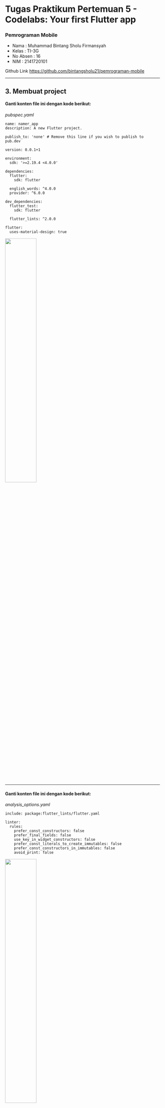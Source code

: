 # **Tugas Praktikum Pertemuan 5 - Codelabs: Your first Flutter app**

### **Pemrograman Mobile**

* Nama        : Muhammad Bintang Sholu Firmansyah
* Kelas       : TI-3G
* No Absen    : 16
* NIM         : 2141720101

Github Link https://github.com/bintangsholu21/pemrograman-mobile

---

## 3. Membuat project

#### Ganti konten file ini dengan kode berikut:

*pubspec.yaml*

```
name: namer_app
description: A new Flutter project.

publish_to: 'none' # Remove this line if you wish to publish to pub.dev

version: 0.0.1+1

environment:
  sdk: '>=2.19.4 <4.0.0'

dependencies:
  flutter:
    sdk: flutter

  english_words: ^4.0.0
  provider: ^6.0.0

dev_dependencies:
  flutter_test:
    sdk: flutter

  flutter_lints: ^2.0.0

flutter:
  uses-material-design: true
```

<img src='img\tugas1.png' width='45%'>

---

#### Ganti konten file ini dengan kode berikut:

*analysis_options.yaml*

```
include: package:flutter_lints/flutter.yaml

linter:
  rules:
    prefer_const_constructors: false
    prefer_final_fields: false
    use_key_in_widget_constructors: false
    prefer_const_literals_to_create_immutables: false
    prefer_const_constructors_in_immutables: false
    avoid_print: false
```

<img src='img\tugas2.png' width='45%'>

---

#### Ganti konten file ini dengan kode berikut:

*lib/main.dart*

```
import 'package:english_words/english_words.dart';
import 'package:flutter/material.dart';
import 'package:provider/provider.dart';

void main() {
  runApp(MyApp());
}

class MyApp extends StatelessWidget {
  const MyApp({super.key});

  @override
  Widget build(BuildContext context) {
    return ChangeNotifierProvider(
      create: (context) => MyAppState(),
      child: MaterialApp(
        title: 'Namer App',
        theme: ThemeData(
          useMaterial3: true,
          colorScheme: ColorScheme.fromSeed(seedColor: Colors.deepOrange),
        ),
        home: MyHomePage(),
      ),
    );
  }
}

class MyAppState extends ChangeNotifier {
  var current = WordPair.random();
}

class MyHomePage extends StatelessWidget {
  @override
  Widget build(BuildContext context) {
    var appState = context.watch<MyAppState>();

    return Scaffold(
      body: Column(
        children: [
          Text('A random idea:'),
          Text(appState.current.asLowerCase),
        ],
      ),
    );
  }
}
```

<img src='img\tugas3.png' width='30%'>

---
---

## 4. Menambahkan tombol

### **Meluncurkan aplikasi**

Pertama, buka lib/main.dart dan pastikan Anda memilih perangkat target. Di bagian pojok kanan bawah VS Code, Anda akan menemukan tombol yang menampilkan perangkat target saat ini. Klik tombol untuk mengubahnya.

<img src='img\tugas4.png' width='30%'>
<img src='img\tugas5.png' width='30%'>

<br>
Selagi lib/main.dart terbuka, temukan tombol "play" di pojok kanan atas jendela VS Code lalu klik tombol tersebut.

<img src='img\tugas6.png' width='30%'>

<img src='img\tugas7.png' width='60%'>

<br>
Setelah beberapa saat, aplikasi Anda diluncurkan dalam mode debug. Tampilannya masih terlihat biasa saja:
<img src='img\tugas3.png' width='30%'>
<br>

### **Hot Reload Pertama**

Di bagian bawah lib/main.dart, tambahkan sesuatu pada string di objek Text pertama, dan simpan file tersebut (dengan Ctrl+S atau Cmd+S). Misalnya:

*lib/main.dart*

```
return Scaffold(
  body: Column(
    children: [
      Text('A random AWESOME idea:'),  // ← Example change.
      Text(appState.current.asLowerCase),
    ],
  ),
);

```

Perhatikan bagaimana aplikasi segera berubah tetapi kata yang acak tetap sama. Situasi ini menunjukkan fitur stateful Hot Reload Flutter terkenal yang sedang bekerja. Hot reload dipicu saat Anda menyimpan perubahan untuk file sumber.

<img src='img\tgs8.png' width='30%'>

<br>

### **Menambahkan tombol**
Berikutnya, tambahkan tombol di bagian bawah Column, tepat di bawah instance Text kedua.

*lib/main.dart*

```
return Scaffold(
  body: Column(
    children: [
      Text('A random AWESOME idea:'),
      Text(appState.current.asLowerCase),

      // ↓ Add this.
      ElevatedButton(
        onPressed: () {
          print('button pressed!');
        },
        child: Text('Next'),
      ),

    ],
  ),
);
```

Saat Anda menyimpan perubahan, aplikasi diperbarui kembali: Sebuah tombol muncul dan, saat Anda mengklik tombol tersebut, Konsol Debug di VS Code menampilkan pesan button pressed!.

<img src='img\tgs9.png' width='50%'>
<br>

### **Kursus singkat Flutter 5 menit**

Meskipun menyenangkan melihat Konsol Debug, Anda ingin tombol tersebut melakukan sesuatu yang lebih berguna. Namun, sebelum mencapai ke sana, perhatikan kode pada lib/main.dart lebih dekat, untuk memahami cara kerjanya.

*lib/main.dart*

```
void main() {
  runApp(MyApp());
}
```

Di bagian paling atas file tersebut, Anda akan menemukan fungsi main(). Dalam wujudnya saat ini, fungsi ini hanya memberi tahu Flutter untuk menjalankan aplikasi yang ditentukan pada MyApp.

*lib/main.dart*

```
class MyApp extends StatelessWidget {
  const MyApp({super.key});

  @override
  Widget build(BuildContext context) {
    return ChangeNotifierProvider(
      create: (context) => MyAppState(),
      child: MaterialApp(
        title: 'Namer App',
        theme: ThemeData(
          useMaterial3: true,
          colorScheme: ColorScheme.fromSeed(seedColor: Colors.deepOrange),
        ),
        home: MyHomePage(),
      ),
    );
  }
}
```

Class MyApp memperluas StatelessWidget. Widget adalah elemen tempat Anda membangun setiap aplikasi Flutter. Seperti yang dapat Anda lihat, bahkan aplikasi itu sendiri adalah widget.

#### **Catatan**: Kita akan mencapai penjelasan StatelessWidget (dibandingkan StatefulWidget) kemudian.

Kode pada MyApp menyusun keseluruhan aplikasi. Kode ini membuat status seluruh aplikasi (Anda akan mempelajari hal ini lebih lanjut nanti), memberi nama aplikasi, menentukan tema visual, dan mengatur widget "home"—titik awal aplikasi Anda.

*lib/main.dart*

```
class MyAppState extends ChangeNotifier {
  var current = WordPair.random();
}

```

Berikutnya, class MyAppState menentukan...yah...status aplikasi. Percobaan ini adalah percobaan pertama Anda menggunakan Flutter, jadi codelab ini akan menjaga status aplikasi tetap sederhana dan terpusat. Ada banyak cara ampuh untuk mengelola status aplikasi di Flutter. Salah satu yang paling mudah untuk dijelaskan adalah ChangeNotifier, pendekatan yang diambil oleh aplikasi ini.

* MyAppState menjelaskan data yang diperlukan oleh aplikasi ini agar berjalan dengan baik. Saat ini, kode ini hanya berisi variabel tunggal dengan pasangan kata acak saat ini. Anda akan menambahkannya nanti.
* Class status memperluas ChangeNotifier, yang artinya kode ini dapat memberi tahu kode lain tentang perubahannya sendiri. Misalnya, jika pasangan kata saat ini berubah, beberapa widget dalam aplikasi perlu mengetahuinya.
* Status dibuat dan disediakan untuk seluruh aplikasi menggunakan ChangeNotifierProvider (lihat kode di atas pada MyApp). Hal ini memungkinkan widget mana pun pada aplikasi untuk mendapatkan status.

<img src='img\materi1.png' width='50%'>

<br>

*lib/main.dart*

```
class MyHomePage extends StatelessWidget {
  @override
  Widget build(BuildContext context) {           // ← 1
    var appState = context.watch<MyAppState>();  // ← 2

    return Scaffold(                             // ← 3
      body: Column(                              // ← 4
        children: [
          Text('A random AWESOME idea:'),        // ← 5
          Text(appState.current.asLowerCase),    // ← 6
          ElevatedButton(
            onPressed: () {
              print('button pressed!');
            },
            child: Text('Next'),
          ),
        ],                                       // ← 7
      ),
    );
  }
}

```

Terakhir, ada MyHomePage, widget yang telah Anda modifikasi. Setiap baris bernomor di bawah memetakan ke komentar nomor baris pada kode di atas:

1. Setiap widget menentukan metode build() yang dipanggil secara otomatis setiap kali kondisi widget berubah agar widget selalu dalam kondisi terbaru.
2. MyHomePage melacak perubahan terhadap status aplikasi saat ini menggunakan metode watch.
3. Setiap metode build harus menampilkan widget atau (yang lebih umum) pohon widget bertingkat. Dalam hal ini, widget tingkat tertinggi adalah Scaffold. Anda tidak akan bekerja dengan Scaffold dalam codelab ini, tetapi ini adalah widget yang berguna dan dapat ditemukan di sebagian besar aplikasi Flutter di dunia nyata.
4. Column adalah salah satu widget tata letak paling dasar pada Flutter. Widget tata letak ini mengambil sejumlah turunan dan menempatkannya pada kolom dari atas ke bawah. Secara default, kolom menempatkan turunan-turunannya secara visual di bagian atas. Anda akan segera mengubah ini agar kolom terpusat di tengah.
5. Anda mengubah widget Text ini pada langkah pertama.
6. Widget Text kedua ini mengambil appState, dan mengakses satu-satunya anggota dari class tersebut, current (yang merupakan WordPair). WordPair menyediakan beberapa pengambil yang berguna, seperti asPascalCase atau asSnakeCase. Di sini, kita menggunakan asLowerCase, tetapi Anda dapat mengubah ini sekarang jika Anda lebih menyukai salah satu alternatif yang ada.
7. Perhatikan bagaimana kode Flutter banyak menggunakan koma di akhir. Koma ini tidak harus ada, karena children adalah anggota terakhir (dan juga satu-satunya) dari daftar parameter Column ini. Namun, menggunakan koma di akhir umumnya adalah ide yang bagus: koma di akhir membuat penambahan anggota menjadi mudah, dan koma di akhir juga berfungsi sebagai petunjuk bagi pemformat otomatis Dart untuk meletakkan baris baru. Untuk informasi lebih lanjut, lihat panduan Pemformatan kode.


Berikutnya, Anda akan menghubungkan tombol dengan status.

<br>

### **Perilaku pertama Anda**

Scroll ke MyAppState lalu tambahkan metode getNext.

*lib/main.dart*

```

class MyAppState extends ChangeNotifier {
  var current = WordPair.random();

  // ↓ Add this.
  void getNext() {
    current = WordPair.random();
    notifyListeners();
  }
}

```

Metode getNext() baru menetapkan ulang current dengan WordPair acak baru. Metode ini juga memanggil notifyListeners()(metode ChangeNotifier) yang memastikan bahwa semua orang yang melihat MyAppState diberi tahu.


Tindakan terakhir adalah memanggil metode getNext dari callback tombol tersebut.

*lib/main.dart*

```

    ElevatedButton(
      onPressed: () {
        appState.getNext();  // ← This instead of print().
      },
      child: Text('Next'),
    ),

```

Simpan dan uji coba aplikasi sekarang. Aplikasi akan menghasilkan pasangan kata acak baru setiap kali Anda menekan tombol Next.


* Sebelum tombo Next ditekan<br>
<img src='img\tgs10.png' width='20%'>
<br>
* Setelah tombol Next ditekan<br>
<img src='img\tgs11.png' width='20%'>

Pada bagian berikutnya, Anda akan memperindah tampilan antarmuka pengguna.

---
---

## 5. Memperindah tampilan aplikasi

### **Mengekstrak widget**

Baris yang bertanggung jawab untuk menampilkan pasangan kata saat ini kini tampak seperti berikut: `` Text(appState.current.asLowerCase)``. Untuk mengubahnya menjadi sesuatu yang lebih kompleks, disarankan untuk mengekstrak baris ini ke widget terpisah. Memiliki beberapa widget untuk beberapa bagian logis dari UI Anda adalah cara penting dalam mengelola kompleksitas pada Flutter.

Flutter menyediakan pembantu pemfaktoran ulang untuk mengekstrak widget, tetapi sebelum Anda menggunakannya, pastikan bahwa baris yang akan diekstrak hanya mengakses yang diperlukan. Sekarang baris tersebut mengakses ``appState``, tetapi sebenarnya baris tersebut hanya perlu mengetahui apa pasangan kata saat ini.

Oleh karena itu, tulis ulang widget ``MyHomePage`` sebagai berikut:

*lib/main.dart*

```
class MyHomePage extends StatelessWidget {
  @override
  Widget build(BuildContext context) {
    var appState = context.watch<MyAppState>();
    var pair = appState.current;                 // ← Add this.

    return Scaffold(
      body: Column(
        children: [
          Text('A random AWESOME idea:'),
          Text(pair.asLowerCase),                // ← Change to this.
          ElevatedButton(
            onPressed: () {
              appState.getNext();
            },
            child: Text('Next'),
          ),
        ],
      ),
    );
  }
}
```

Bagus. Widget `Text` tidak lagi merujuk kepada keseluruhan appState.

Sekarang, panggil menu **Refactor**. Pada VS Code, Anda melakukan ini melalui salah satu dari dua cara:

1. Klik kanan potongan kode yang ingin Anda faktorkan ulang (dalam hal ini `Text`) dan pilih Refactor... dari menu drop-down,

ATAU

2. Pindahkan kursor Anda ke potongan kode yang ingin Anda faktorkan ulang (dalam hal ini, `Text`), lalu tekan `Ctrl+`. (Win/Linux) atau Cmd+. (Mac).

<img src='img/tgs12.png' width='35%'>

<img src='img/tgs13.png' width='35%'>

Pada menu *Refactor*, pilih *Extract Widget*. Tetapkan nama, seperti `BigCard`, lalu klik Enter.

Tindakan ini secara otomatis membuat class baru, `BigCard`, di akhir file saat ini. Class tersebut akan terlihat seperti berikut:

*lib/main.dart*


```
class BigCard extends StatelessWidget {
  const BigCard({
    super.key,
    required this.pair,
  });

  final WordPair pair;

  @override
  Widget build(BuildContext context) {
    return Text(pair.asLowerCase);
  }
}
```
<img src='img/tgs14.png' width='30%'><br>

Perhatikan bagaimana aplikasi tetap berjalan meskipun pemfaktoran ulang sedang berlangsung.

### **Menambahkan Kartu**

Sekarang saatnya membuat widget baru ini menjadi UI tebal yang kita bayangkan di awal bagian ini.

Temukan class `BigCard` dan metode `build()` yang berada di dalamnya. Sama seperti sebelumnya, panggil menu **Refactor** pada widget `Text`. Namun, kali ini Anda tidak akan mengekstrak widget.

Sebagai gantinya, pilih **Wrap with Padding**. Tindakan ini menciptakan widget induk baru di sekitar widget Text bernama `Padding`. Setelah menyimpannya, Anda akan melihat bahwa kata acak tersebut telah memiliki ruang yang lebih luas.

<img src='img/tgs15.png' width='30%'><br>
<img src='img/tgs16.png' width='30%'><br>

Tingkatkan padding dari nilai default `8.0`. Misalnya, gunakan `20` untuk padding yang lebih luas.



#### **Catatan:** Flutter menggunakan Komposisi, bukan Pewarisan, kapan pun tersedia. Di sini, padding tidak menjadi atribut dari Text, melainkan sebuah widget!

#### Dengan begitu, widget dapat fokus pada tanggung jawab masing-masing, dan Anda, sebagai developer, memiliki kebebasan penuh mengenai cara menyusun UI. Misalnya, Anda dapat menggunakan widget Padding untuk memberikan padding pada teks, gambar, tombol, widget kustom Anda sendiri, atau keseluruhan aplikasi. Widget tidak peduli dengan apa yang dikemas.


Berikutnya, mari kita naik satu tingkat lebih tinggi. Tempatkan kursor Anda pada widget `Padding`, buka menu **Refactor**, lalu pilih **Wrap with widget**....

Tindakan ini memungkinkan Anda untuk menentukan widget induk. Ketik "Card" dan tekan **Enter**.

<img src='img/tgs17.png' width='30%'><br>
<img src='img/tgs18.png' width='30%'><br>

Kode ini menggabungkan widget `Padding`, dan juga `Text`, dengan widget `Card`.

<img src='img/tgs19.png' width='30%'><br>

### **Tema dan gaya**

Untuk membuat kartu menjadi lebih menarik, beri warna yang lebih kaya pada kartu tersebut. Karena ada baiknya untuk menjaga skema warna yang konsisten, gunakan `Theme` aplikasi untuk memilih warna.

Buat perubahan berikut untuk metode `build() BigCard`.

*lib/main.dart*

```
  @override
  Widget build(BuildContext context) {
    final theme = Theme.of(context);       // ← Add this.

    return Card(
      color: theme.colorScheme.primary,    // ← And also this.
      child: Padding(
        padding: const EdgeInsets.all(20),
        child: Text(pair.asLowerCase),
      ),
    );
  }
```

Kedua baris baru ini melakukan banyak hal:

* Pertama, kode ini meminta tema aplikasi saat ini dengan Theme.of(context).
* Kemudian, kode ini menentukan warna kartu agar sama dengan properti colorScheme dari tema. Skema warna menampung banyak warna, dan primary adalah warna aplikasi yang paling terlihat dan mencolok.

Kini, kartu telah diwarnai dengan warna primer aplikasi:

<img src='img/tgs20.png' width='30%'><br>
<img src='img/tgs21.png' width='30%'><br>

Anda dapat mengubah warna ini serta skema warna keseluruhan aplikasi dengan men-scroll ke atas ke MyApp dan mengubah warna seed untuk ColorScheme di sana.

**Tips :** Class `Colors` Flutter memberikan akses mudah ke palet warna pilihan kepada Anda, seperti `Colors.deepOrange` atau `Colors.red`. Namun, pastinya Anda dapat memilih warna apa saja. Misalnya, untuk menentukan warna hijau murni dengan opasitas penuh, gunakan `Color.fromRGBO(0, 255, 0, 1.0)`. Jika Anda adalah penggemar angka heksadesimal, selalu ada `Color(0xFF00FF00)`.

<img src='img/tgs22.png' width='30%'><br>
<img src='img/tgs23.png' width='30%'><br>

Perhatikan bagaimana warna berubah dengan halus. Perubahan ini disebut `animasi implisit`. Banyak widget Flutter akan berinterpolasi antarnilai dengan lancar agar UI tidak hanya "berpindah" antarstatus.

Tombol timbul di bawah kartu juga berubah warna. Itulah kelebihan dalam menggunakan ``Theme`` seluruh aplikasi dibandingkan dengan nilai hard-code.


### **TextTheme**

Kartu tersebut masih memiliki masalah: ukuran teks terlalu kecil dan warnanya membuat teks sulit dibaca. Untuk memperbaiki masalah ini, buat perubahan berikut pada metode build() BigCard.

*lib/main.dart*

```
  @override
  Widget build(BuildContext context) {
    final theme = Theme.of(context);
    // ↓ Add this.
    final style = theme.textTheme.displayMedium!.copyWith(
      color: theme.colorScheme.onPrimary,
    );

    return Card(
      color: theme.colorScheme.primary,
      child: Padding(
        padding: const EdgeInsets.all(20),
        // ↓ Change this line.
        child: Text(pair.asLowerCase, style: style),
      ),
    );
  }
```
<img src='img/tgs24.png' width='30%'><br>
### **Meningkatkan aksesibilitas**

*lib/main.dart*

```
  @override
  Widget build(BuildContext context) {
    final theme = Theme.of(context);
    final style = theme.textTheme.displayMedium!.copyWith(
      color: theme.colorScheme.onPrimary,
    );

    return Card(
      color: theme.colorScheme.primary,
      child: Padding(
        padding: const EdgeInsets.all(20),

        // ↓ Make the following change.
        child: Text(
          pair.asLowerCase,
          style: style,
          semanticsLabel: "${pair.first} ${pair.second}",
        ),
      ),
    );
  }
  ```
<img src='img/tgs25.png' width='30%'><br>


### **Menempatkan UI di tengah**

Pertama, ingatlah bahwa BigCard adalah bagian dari Column. Secara default, kolom menggabungkan turunan kolom di bagian atas, tetapi kita dapat mengganti ini dengan mudah. Buka metode build() MyHomePage, dan buat perubahan berikut:

*lib/main.dart*


```
class MyHomePage extends StatelessWidget {
  @override
  Widget build(BuildContext context) {
    var appState = context.watch<MyAppState>();
    var pair = appState.current;

    return Scaffold(
      body: Column(
        mainAxisAlignment: MainAxisAlignment.center,  // ← Add this.
        children: [
          Text('A random AWESOME idea:'),
          BigCard(pair: pair),
          ElevatedButton(
            onPressed: () {
              appState.getNext();
            },
            child: Text('Next'),
          ),
        ],
      ),
    );
  }
}
```
<img src='img/tgs26.png' width='30%'><br>

Turunan UI telah ditempatkan di tengah pada sumbu silang kolom (dengan kata lain, turunan UI telah ditempatkan di tengah secara horizontal). Namun, Column itu sendiri tidak ditempatkan di tengah dalam Scaffold. Kita dapat memverifikasi ini menggunakan Widget Inspector.

<img src='img/tgs27.png' width='40%'><br>

Widget Inspector itu sendiri berada di luar cakupan codelab ini, tetapi Anda dapat melihat bahwa ketika Column ditandai, kode ini tidak menghabiskan keseluruhan lebar aplikasi. Kode ini hanya menghabiskan ruang horizontal sebanyak yang diperlukan oleh turunan UI.

Anda dapat menempatkan kolom itu sendiri di tengah. Letakkan kursor Anda di Column, buka menu Refactor (dengan Ctrl+. atau Cmd+.), lalu pilih Wrap with Center.

<img src='img/tgs28.png' width='40%'><br>
<img src='img/tgs29.png' width='40%'><br>
<img src='img/tgs30.png' width='40%'><br>


Jika mau, Anda dapat menyesuaikan tampilan ini lebih lanjut.

* Anda dapat menghapus widget Text di atas BigCard. Dapat dipastikan bahwa teks deskriptif ("Ide LUAR BIASA acak:") tidak lagi diperlukan karena UI tersebut sudah jelas meskipun tanpa teks deskriptif. Selain itu, dengan begitu UI terlihat lebih bersih.
* Anda juga dapat menambahkan widget SizedBox(height: 10) di antara BigCard dan ElevatedButton. Dengan begitu, ada sedikit pemisah di antara kedua widget tersebut. Widget SizedBox hanya mengambil ruang dan tidak merender apa pun dengan sendirinya. Widget ini biasa digunakan untuk membuat "jarak" visual.

Dengan perubahan opsional, MyHomePage mencakup kode berikut:

*lib/main.dart*

```
class MyHomePage extends StatelessWidget {
  @override
  Widget build(BuildContext context) {
    var appState = context.watch<MyAppState>();
    var pair = appState.current;

    return Scaffold(
      body: Center(
        child: Column(
          mainAxisAlignment: MainAxisAlignment.center,
          children: [
            BigCard(pair: pair),
            SizedBox(height: 10),
            ElevatedButton(
              onPressed: () {
                appState.getNext();
              },
              child: Text('Next'),
            ),
          ],
        ),
      ),
    );
  }
}
```

Aplikasinya akan terlihat seperti berikut:

<img src='img/tgs31.png' width='40%'><br>


---
---
## 6. Menambahkan fungsi

### **Menambahkan logika bisnis**

Scroll ke MyAppState dan tambahkan kode berikut:

*lib/main.dart*


```
class MyAppState extends ChangeNotifier {
  var current = WordPair.random();

  void getNext() {
    current = WordPair.random();
    notifyListeners();
  }

  // ↓ Add the code below.
  var favorites = <WordPair>[];

  void toggleFavorite() {
    if (favorites.contains(current)) {
      favorites.remove(current);
    } else {
      favorites.add(current);
    }
    notifyListeners();
  }
}
```
<img src='img/tgs32.png' width='40%'><br>
<img src='img/tgs33.png' width='40%'><br>

Periksa perubahannya:

* Anda menambahkan properti baru pada MyAppState yang bernama favorites. Properti ini diinisialisasi dengan daftar kosong: [].
* Anda juga menentukan bahwa daftar tersebut hanya dapat berisi pasangan kata: <WordPair>[], menggunakan generik. Hal ini membantu membuat aplikasi Anda menjadi lebih lengkap—Dart bahkan menolak menjalankan aplikasi jika Anda mencoba menambahkan apa pun selain WordPair. Oleh karena itu, Anda dapat menggunakan daftar favorites karena tidak boleh ada objek yang tidak diinginkan (seperti null) yang bersembunyi di dalamnya.

**Catatan:** *Dart memiliki jenis koleksi selain List (ditunjukkan dengan []). Anda dapat berpendapat bahwa Set (ditunjukkan dengan {}) akan lebih masuk akal untuk koleksi favorit. Untuk membuat codelab ini sesederhana mungkin, kita hanya menggunakan satu daftar. Namun, jika mau, Anda dapat menggunakan Set sebagai gantinya. Kode ini tidak akan mengubah banyak.*

* Anda juga menambahkan metode baru, toggleFavorite(), yang menghapus pasangan kata saat ini dari daftar favorit (jika sudah ada), atau menambahkannya (jika belum ada). Dalam kedua kasus tersebut, kode memanggil notifyListeners(); setelahnya.

### **Menambahkan tombol**

Dengan terselesaikannya "logika bisnis", saatnya untuk mengerjakan antarmuka pengguna kembali. Meletakkan tombol ‘Like' di sebelah kiri tombol ‘Next' memerlukan Row. Widget Row adalah padanan horizontal dari Column, yang telah Anda lihat sebelumnya.

Pertama, gabungkan tombol yang ada pada Row. Buka metode build() MyHomePage, letakkan kursor pada ElevatedButton, buka menu Refactor dengan Ctrl+. atau Cmd+., lalu pilih Wrap with Row.

<img src='img/tgs34.png' width='40%'><br>
<img src='img/tgs35.png' width='40%'><br>
<img src='img/tgs36.png' width='40%'><br>


Saat menyimpan, Anda akan menyadari bahwa Row bertindak mirip dengan Column—secara default, kode ini mengumpulkan turunannya ke sebelah kiri. (Column mengumpulkan turunannya ke atas.) Untuk memperbaiki masalah ini, Anda dapat menggunakan pendekatan yang sama seperti sebelumnya, tetapi dengan mainAxisAlignment. Namun, untuk tujuan mendidik (pembelajaran), gunakan mainAxisSize. Kode ini memberi tahu Row agar tidak mengambil semua ruang horizontal yang tersedia.

Buat perubahan berikut:

*lib/main.dart*

```
class MyHomePage extends StatelessWidget {
  @override
  Widget build(BuildContext context) {
    var appState = context.watch<MyAppState>();
    var pair = appState.current;

    return Scaffold(
      body: Center(
        child: Column(
          mainAxisAlignment: MainAxisAlignment.center,
          children: [
            BigCard(pair: pair),
            SizedBox(height: 10),
            Row(
              mainAxisSize: MainAxisSize.min,   // ← Add this.
              children: [
                ElevatedButton(
                  onPressed: () {
                    appState.getNext();
                  },
                  child: Text('Next'),
                ),
              ],
            ),
          ],
        ),
      ),
    );
  }
}
```

UI kembali ke tempat sebelumnya.

<img src='img/tgs37.png' width='40%'><br>


Berikut satu cara untuk menambahkan tombol kedua untuk MyHomePage. Kali ini, gunakan konstruktor ElevatedButton.icon() untuk membuat tombol dengan ikon. Di bagian atas metode build, pilih ikon yang sesuai tergantung pada apakah pasangan kata saat ini sudah berada di favorit atau tidak. Selain itu, perhatikan penggunaan SizedBox lagi, untuk menjaga jarak antara kedua tombol.

*lib/main.dart*


```
class MyHomePage extends StatelessWidget {
  @override
  Widget build(BuildContext context) {
    var appState = context.watch<MyAppState>();
    var pair = appState.current;

    // ↓ Add this.
    IconData icon;
    if (appState.favorites.contains(pair)) {
      icon = Icons.favorite;
    } else {
      icon = Icons.favorite_border;
    }

    return Scaffold(
      body: Center(
        child: Column(
          mainAxisAlignment: MainAxisAlignment.center,
          children: [
            BigCard(pair: pair),
            SizedBox(height: 10),
            Row(
              mainAxisSize: MainAxisSize.min,
              children: [

                // ↓ And this.
                ElevatedButton.icon(
                  onPressed: () {
                    appState.toggleFavorite();
                  },
                  icon: Icon(icon),
                  label: Text('Like'),
                ),
                SizedBox(width: 10),

                ElevatedButton(
                  onPressed: () {
                    appState.getNext();
                  },
                  child: Text('Next'),
                ),
              ],
            ),
          ],
        ),
      ),
    );
  }
}
```

Aplikasi akan terlihat seperti berikut:

<img src='img/tgs38.png' width='40%'><br>


---
---

## 7. Menambahkan kolom samping navigasi

Untuk mencapai inti dari langkah ini secepat mungkin, pisahkan MyHomePage menjadi 2 widget terpisah.

Pilih keseluruhan MyHomePage, hapus, dan gantikan dengan kode berikut:

*lib/main.dart*


```
class MyHomePage extends StatelessWidget {
  @override
  Widget build(BuildContext context) {
    return Scaffold(
      body: Row(
        children: [
          SafeArea(
            child: NavigationRail(
              extended: false,
              destinations: [
                NavigationRailDestination(
                  icon: Icon(Icons.home),
                  label: Text('Home'),
                ),
                NavigationRailDestination(
                  icon: Icon(Icons.favorite),
                  label: Text('Favorites'),
                ),
              ],
              selectedIndex: 0,
              onDestinationSelected: (value) {
                print('selected: $value');
              },
            ),
          ),
          Expanded(
            child: Container(
              color: Theme.of(context).colorScheme.primaryContainer,
              child: GeneratorPage(),
            ),
          ),
        ],
      ),
    );
  }
}

class GeneratorPage extends StatelessWidget {
  @override
  Widget build(BuildContext context) {
    var appState = context.watch<MyAppState>();
    var pair = appState.current;

    IconData icon;
    if (appState.favorites.contains(pair)) {
      icon = Icons.favorite;
    } else {
      icon = Icons.favorite_border;
    }

    return Center(
      child: Column(
        mainAxisAlignment: MainAxisAlignment.center,
        children: [
          BigCard(pair: pair),
          SizedBox(height: 10),
          Row(
            mainAxisSize: MainAxisSize.min,
            children: [
              ElevatedButton.icon(
                onPressed: () {
                  appState.toggleFavorite();
                },
                icon: Icon(icon),
                label: Text('Like'),
              ),
              SizedBox(width: 10),
              ElevatedButton(
                onPressed: () {
                  appState.getNext();
                },
                child: Text('Next'),
              ),
            ],
          ),
        ],
      ),
    );
  }
}

```


Saat disimpan, Anda akan melihat sisi visual UI telah siap—tetapi tidak bekerja. Mengklik ♥︎ (hati) pada kolom samping navigasi tidak melakukan apa pun.

<img src='img/tgs39.png' width='40%'><br>

### **Widget stateless versus stateful**

Masukkan StatefulWidget, jenis widget yang memiliki State. Pertama, konversi MyHomePage menjadi widget stateful.

Tempatkan kursor Anda di baris pertama MyHomePage (baris yang diawali dengan class MyHomePage...), lalu buka menu Refactor menggunakan Ctrl+. atau Cmd+.. Kemudian, pilih Convert to StatefulWidget.

<img src='img/tgs40.png' width='40%'><br>
<img src='img/tgs41.png' width='40%'><br>

### **setState**

Widget stateful baru hanya perlu melacak satu variabel: selectedIndex. Buat 3 perubahan berikut untuk _MyHomePageState:

*lib/main.dart*


```
class _MyHomePageState extends State<MyHomePage> {

  var selectedIndex = 0;     // ← Add this property.

  @override
  Widget build(BuildContext context) {
    return Scaffold(
      body: Row(
        children: [
          SafeArea(
            child: NavigationRail(
              extended: false,
              destinations: [
                NavigationRailDestination(
                  icon: Icon(Icons.home),
                  label: Text('Home'),
                ),
                NavigationRailDestination(
                  icon: Icon(Icons.favorite),
                  label: Text('Favorites'),
                ),
              ],
              selectedIndex: selectedIndex,    // ← Change to this.
              onDestinationSelected: (value) {

                // ↓ Replace print with this.
                setState(() {
                  selectedIndex = value;
                });

              },
            ),
          ),
          Expanded(
            child: Container(
              color: Theme.of(context).colorScheme.primaryContainer,
              child: GeneratorPage(),
            ),
          ),
        ],
      ),
    );
  }
}
```

Periksa perubahannya:

Anda memperkenalkan variabel baru, selectedIndex, dan melakukan inisialisasi menjadi 0.
1. Anda menggunakan variabel baru ini dalam definisi Navigation
2. Rail sebagai ganti 0 yang di-hard-code dan ada di sana sampai sekarang.
3. Saat callback onDestinationSelected dipanggil, sebagai ganti hanya mencetak nilai baru ke konsol, Anda menetapkan nilai tersebut ke selectedIndex di dalam panggilan setState(). Panggilan ini mirip dengan metode notifyListeners() yang digunakan sebelumnya—metode ini memastikan bahwa UI selalu diupdate.

<img src='img/tgs42.png' width='40%'><br>


Kolom samping navigasi kini merespons interaksi pengguna. Namun, area yang diperluas di sebelah kanan tetap sama. Hal itu karena kode tidak menggunakan selectedIndex untuk menentukan apa yang ditampilkan di layar.


### **Menggunakan selectedIndex**

Tempatkan kode berikut di bagian atas metode build _MyHomePageState, tepat sebelum return Scaffold:

*lib/main.dart*

```
Widget page;
switch (selectedIndex) {
  case 0:
    page = GeneratorPage();
    break;
  case 1:
    page = Placeholder();
    break;
  default:
    throw UnimplementedError('no widget for $selectedIndex');
}
```

Periksa potongan kode berikut:

1. Kode tersebut mendeklarasikan variabel baru, page, dari jenis Widget.
2. Kemudian, pernyataan switch menetapkan layar untuk page, berdasarkan nilai saat ini pada selectedIndex.
3. Karena belum ada FavoritesPage, gunakan Placeholder; sebuah widget praktis yang menggambar kotak silang di tempat yang Anda pilih, menandai bagian UI tersebut sebagai tidak tuntas.
4. Dengan menerapkan prinsip gagal cepat, pernyataan switch juga memastikan untuk menampilkan kesalahan jika selectedIndex bukan 0 atau 1. Hal ini membantu mencegah munculnya bug. Jika Anda menambahkan tujuan baru ke kolom samping navigasi dan lupa mengupdate kode ini, program akan mengalami error dalam pengembangan (bukan membiarkan Anda menebak kenapa tidak bekerja, atau membiarkan Anda menerbitkan kode berisi bug ke dalam produksi).


Kini, setelah page berisi widget yang ingin Anda tampilkan di sebelah kanan, Anda mungkin dapat menebak perubahan apa lagi yang diperlukan.

Berikut tampilan _MyHomePageState setelah satu perubahan tersebut:

*lib/main.dart*


```
class _MyHomePageState extends State<MyHomePage> {
  var selectedIndex = 0;

  @override
  Widget build(BuildContext context) {
    Widget page;
    switch (selectedIndex) {
      case 0:
        page = GeneratorPage();
        break;
      case 1:
        page = Placeholder();
        break;
      default:
        throw UnimplementedError('no widget for $selectedIndex');
    }

    return Scaffold(
      body: Row(
        children: [
          SafeArea(
            child: NavigationRail(
              extended: false,
              destinations: [
                NavigationRailDestination(
                  icon: Icon(Icons.home),
                  label: Text('Home'),
                ),
                NavigationRailDestination(
                  icon: Icon(Icons.favorite),
                  label: Text('Favorites'),
                ),
              ],
              selectedIndex: selectedIndex,
              onDestinationSelected: (value) {
                setState(() {
                  selectedIndex = value;
                });
              },
            ),
          ),
          Expanded(
            child: Container(
              color: Theme.of(context).colorScheme.primaryContainer,
              child: page,  // ← Here.
            ),
          ),
        ],
      ),
    );
  }
}
```

Aplikasi sekarang beralih di antara GeneratorPage kita dan placeholder yang akan segera menjadi halaman Favorites.

<img src='img/tgs43.png' width='40%'><br>


### **Tingkat respons**

Sekali lagi, gunakan menu Refactor Flutter di VS Code untuk membuat perubahan yang diperlukan. Namun, proses kali ini sedikit lebih rumit:

1. Dalam metode build _MyHomePageState, letakkan kursor Anda pada Scaffold.
2. Buka menu Refactor dengan Ctrl+. (Windows/Linux) atau Cmd+. (Mac).
3. Pilih Wrap with Builder dan tekan Enter.
<br><img src='img/tgs44.png' width='40%'><br>
<br><img src='img/tgs45.png' width='40%'><br>
4. Modifikasi nama Builder yang baru ditambahkan menjadi LayoutBuilder.
5. Modifikasi daftar parameter callback dari (context) menjadi (context, constraints).
<br><img src='img/tgs46.png' width='40%'><br>


Callback builder LayoutBuilder dipanggil setiap kali batasan berubah. Misalnya, hal ini terjadi saat:

* Pengguna mengubah ukuran jendela aplikasi
* Pengguna memutar ponsel mereka dari mode potret menjadi mode lanskap, atau sebaliknya
* Beberapa widget di samping MyHomePage membesar, sehingga membuat batasan MyHomePage mengecil 
* Dan seterusnya

Sekarang kode Anda dapat memutuskan untuk menampilkan label dengan membuat kueri constraints saat ini atau tidak. Buat perubahan baris tunggal berikut untuk metode build _MyHomePageState:

*lib/main.dart*

```
class _MyHomePageState extends State<MyHomePage> {
  var selectedIndex = 0;

  @override
  Widget build(BuildContext context) {
    Widget page;
    switch (selectedIndex) {
      case 0:
        page = GeneratorPage();
        break;
      case 1:
        page = Placeholder();
        break;
      default:
        throw UnimplementedError('no widget for $selectedIndex');
    }

    return LayoutBuilder(builder: (context, constraints) {
      return Scaffold(
        body: Row(
          children: [
            SafeArea(
              child: NavigationRail(
                extended: constraints.maxWidth >= 600,  // ← Here.
                destinations: [
                  NavigationRailDestination(
                    icon: Icon(Icons.home),
                    label: Text('Home'),
                  ),
                  NavigationRailDestination(
                    icon: Icon(Icons.favorite),
                    label: Text('Favorites'),
                  ),
                ],
                selectedIndex: selectedIndex,
                onDestinationSelected: (value) {
                  setState(() {
                    selectedIndex = value;
                  });
                },
              ),
            ),
            Expanded(
              child: Container(
                color: Theme.of(context).colorScheme.primaryContainer,
                child: page,
              ),
            ),
          ],
        ),
      );
    });
  }
}
```

Sekarang aplikasi Anda merespons lingkungannya, seperti ukuran layar, orientasi, dan platform. Dengan kata lain, aplikasi Anda sudah responsif.
<br><img src='img/tgs47.png' width='40%'><br>

---
---

## 8. Menambahkan halaman baru

Berikut ini hanyalah salah satu cara untuk menerapkan halaman favorit. Bagaimana halaman ini diterapkan (semoga) akan menginspirasi Anda untuk bermain dengan kode—meningkatkan UI dan membuat UI sesuai keinginan Anda.

Berikut class FavoritesPage baru:

*lib/main.dart*

```
class FavoritesPage extends StatelessWidget {
  @override
  Widget build(BuildContext context) {
    var appState = context.watch<MyAppState>();

    if (appState.favorites.isEmpty) {
      return Center(
        child: Text('No favorites yet.'),
      );
    }

    return ListView(
      children: [
        Padding(
          padding: const EdgeInsets.all(20),
          child: Text('You have '
              '${appState.favorites.length} favorites:'),
        ),
        for (var pair in appState.favorites)
          ListTile(
            leading: Icon(Icons.favorite),
            title: Text(pair.asLowerCase),
          ),
      ],
    );
  }
}
```

Inilah fungsi widget tersebut:

* Widget ini mendapatkan status aplikasi saat ini.
* Jika daftar favorit kosong, pesan terpusat berikut akan ditampilkan: No favorites yet*.*
* Jika tidak, daftar (dapat di-scroll) akan ditampilkan.
* Daftar tersebut dimulai dengan ringkasan (misalnya, You have 5 favorites*.*).
* Kode tersebut kemudian melakukan iterasi di seluruh favorit dan membuat widget ListTile untuk masing-masing favorit.
* Yang tersisa sekarang adalah mengganti widget Placeholder dengan FavoritesPage. Dan selesai!


<br><img src='img/tgs48.png' width='40%'><br>